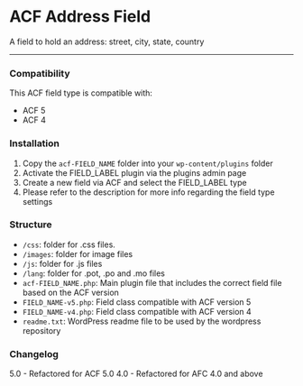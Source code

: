 # ACF Address Field

A field to hold an address: street, city, state, country

-----------------------

### Compatibility

This ACF field type is compatible with:
* ACF 5
* ACF 4

### Installation

1. Copy the `acf-FIELD_NAME` folder into your `wp-content/plugins` folder
2. Activate the FIELD_LABEL plugin via the plugins admin page
3. Create a new field via ACF and select the FIELD_LABEL type
4. Please refer to the description for more info regarding the field type settings


### Structure

* `/css`:  folder for .css files.
* `/images`: folder for image files
* `/js`: folder for .js files
* `/lang`: folder for .pot, .po and .mo files
* `acf-FIELD_NAME.php`: Main plugin file that includes the correct field file based on the ACF version
* `FIELD_NAME-v5.php`: Field class compatible with ACF version 5
* `FIELD_NAME-v4.php`: Field class compatible with ACF version 4
* `readme.txt`: WordPress readme file to be used by the wordpress repository

### Changelog
5.0 - Refactored for ACF 5.0
4.0 - Refactored for AFC 4.0 and above